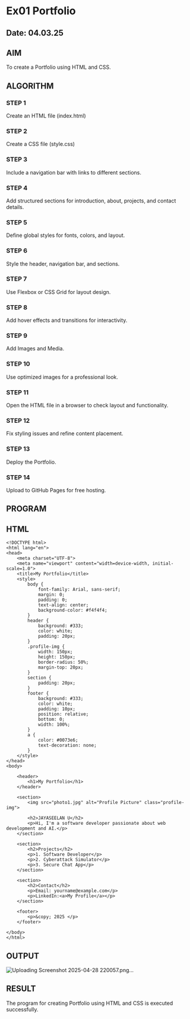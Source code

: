 # Ex01 Portfolio
## Date: 04.03.25

## AIM
To create a Portfolio using HTML and CSS.

## ALGORITHM
### STEP 1
Create an HTML file (index.html)

### STEP 2
Create a CSS file (style.css)

### STEP 3
Include a navigation bar with links to different sections.

### STEP 4
Add structured sections for introduction, about, projects, and contact details.

### STEP 5
Define global styles for fonts, colors, and layout.

### STEP 6
Style the header, navigation bar, and sections.

### STEP 7
Use Flexbox or CSS Grid for layout design.

### STEP 8
Add hover effects and transitions for interactivity.

### STEP 9
Add Images and Media.

### STEP 10
Use optimized images for a professional look.

### STEP 11
Open the HTML file in a browser to check layout and functionality.

### STEP 12
Fix styling issues and refine content placement.

### STEP 13
Deploy the Portfolio.

### STEP 14
Upload to GitHub Pages for free hosting.

## PROGRAM
## HTML
```
<!DOCTYPE html>
<html lang="en">
<head>
    <meta charset="UTF-8">
    <meta name="viewport" content="width=device-width, initial-scale=1.0">
    <title>My Portfolio</title>
    <style>
        body {
            font-family: Arial, sans-serif;
            margin: 0;
            padding: 0;
            text-align: center;
            background-color: #f4f4f4;
        }
        header {
            background: #333;
            color: white;
            padding: 20px;
        }
        .profile-img {
            width: 150px;
            height: 150px;
            border-radius: 50%;
            margin-top: 20px;
        }
        section {
            padding: 20px;
        }
        footer {
            background: #333;
            color: white;
            padding: 10px;
            position: relative;
            bottom: 0;
            width: 100%;
        }
        a {
            color: #0073e6;
            text-decoration: none;
        }
    </style>
</head>
<body>

    <header>
        <h1>My Portfolio</h1>
    </header>

    <section>
        <img src="photo1.jpg" alt="Profile Picture" class="profile-img">

        <h2>JAYASEELAN U</h2>
        <p>Hi, I'm a software developer passionate about web development and AI.</p>
    </section>

    <section>
        <h2>Projects</h2>
        <p>1. Software Developer</p>
        <p>2. Cyberattack Simulator</p>
        <p>3. Secure Chat App</p>
    </section>

    <section>
        <h2>Contact</h2>
        <p>Email: yourname@example.com</p>
        <p>LinkedIn:<a>My Profile</a></p>
    </section>

    <footer>
        <p>&copy; 2025 </p>
    </footer>

</body>
</html>

```
## OUTPUT

![Uploading Screenshot 2025-04-28 220057.png…]()

## RESULT
The program for creating Portfolio using HTML and CSS is executed successfully.
